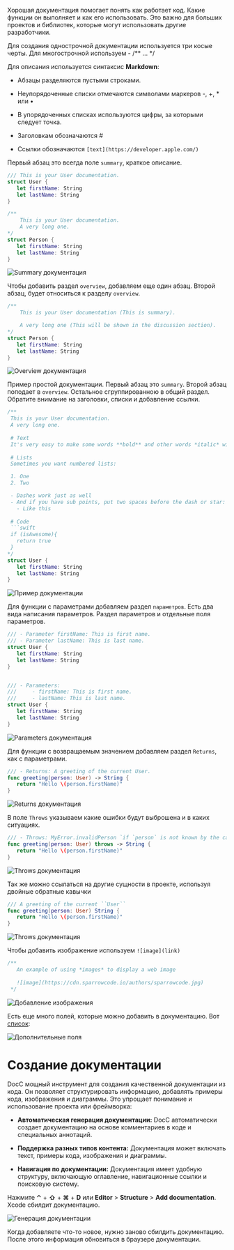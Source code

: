 Хорошая документация помогает понять как работает код. Какие функции он выполняет и как его использовать. Это важно для больших проектов и библиотек, которые могут использовать другие разработчики.

Для создания однострочной документации используется три косые черты. Для многострочной используем - /** ... */

Для описания используется синтаксис **Markdown**:

- Абзацы разделяются пустыми строками.

- Неупорядоченные списки отмечаются символами маркеров -, +, * или •

- В упорядоченных списках используются цифры, за которыми следует точка.

- Заголовкам обозначаются #

- Ссылки обозначаются `[text](https://developer.apple.com/)`

Первый абзац это всегда поле `summary`, краткое описание.

```swift
/// This is your User documentation.
struct User {
   let firstName: String
   let lastName: String
}

/**
    This is your User documentation.
    A very long one.
*/
struct Person {
   let firstName: String
   let lastName: String
}
```

![Summary документация](https://cdn.sparrowcode.io/tutorials/swift-documentation/summary.png)

Чтобы добавить раздел `overview`, добавляем еще один абзац. Второй абзац, будет относиться к разделу `overview`.

```swift
/**
    This is your User documentation (This is summary).

    A very long one (This will be shown in the discussion section).
*/
struct Person {
   let firstName: String
   let lastName: String
}
```

![Overview документация](https://cdn.sparrowcode.io/tutorials/swift-documentation/overview.png)

Пример простой документации. Первый абзац это `summary`. Второй абзац поподает в `overview`. Остальное сгруппированною в общий раздел. Обратите внимание на заголовки, списки и добавление ссылки.

```swift
/**
 This is your User documentation.
 A very long one.
 
 # Text
 It's very easy to make some words **bold** and other words *italic* with Markdown. You can even [link to Apple](https://developer.apple.com/)
 
 # Lists
 Sometimes you want numbered lists:

 1. One
 2. Two

 - Dashes work just as well
 - And if you have sub points, put two spaces before the dash or star:
   - Like this
 
 # Code
 ```swift
 if (isAwesome){
   return true
 }
*/
struct User {
   let firstName: String
   let lastName: String
}
```

![Пример документации](https://cdn.sparrowcode.io/tutorials/swift-documentation/example.png)

Для функции с параметрами добавляем раздел `параметров`. Есть два вида написания параметров. Раздел параметров и отдельные поля параметров.

```swift
/// - Parameter firstName: This is first name.
/// - Parameter lastName: This is last name.
struct User {
   let firstName: String
   let lastName: String
}


/// - Parameters:
///     - firstName: This is first name.
///     - lastName: This is last name.
struct User {
   let firstName: String
   let lastName: String
}
```

![Parameters документация](https://cdn.sparrowcode.io/tutorials/swift-documentation/parameters.png)

Для функции с возвращаемым значением добавляем раздел `Returns`, как с параметрами.

```swift
/// - Returns: A greeting of the current User.
func greeting(person: User) -> String {
   return "Hello \(person.firstName)"
}
```

![Returns документация](https://cdn.sparrowcode.io/tutorials/swift-documentation/returns.png)

В поле `Throws` указываем какие ошибки будут выброшена и в каких ситуациях.

```swift
/// - Throws: MyError.invalidPerson `if `person` is not known by the caller.
func greeting(person: User) throws -> String {
   return "Hello \(person.firstName)"
}
```

![Throws документация](https://cdn.sparrowcode.io/tutorials/swift-documentation/throws.png)

Так же можно ссылаться на другие сущности в проекте, используя двойные обратные кавычки

```swift
/// A greeting of the current ``User``
func greeting(person: User) String {
   return "Hello \(person.firstName)"
}
```

![Throws документация](https://cdn.sparrowcode.io/tutorials/swift-documentation/ref-entity.png)

Чтобы добавить изображение используем `![image](link)`

```swift
/**
   An example of using *images* to display a web image
 
   ![image](https://cdn.sparrowcode.io/authors/sparrowcode.jpg)
 */
```

![Добавление изображения](https://cdn.sparrowcode.io/tutorials/swift-documentation/image.png)

Есть еще много полей, которые можно добавить в документацию. Вот [список](https://developer.apple.com/library/archive/documentation/Xcode/Reference/xcode_markup_formatting_ref/Attention.html#//apple_ref/doc/uid/TP40016497-CH29-SW1):

![Дополнительные поля](https://cdn.sparrowcode.io/tutorials/swift-documentation/other-fields.png)

# Создание документации

DocC мощный инструмент для создания качественной документации из кода. Он позволяет структурировать информацию, добавлять примеры кода, изображения и диаграммы. Это упрощает понимание и использование проекта или фреймворка:

- **Автоматическая генерация документации:** DocC автоматически создает документацию на основе комментариев в коде и специальных аннотаций.

- **Поддержка разных типов контента:** Документация может включать текст, примеры кода, изображения и диаграммы.

- **Навигация по документации:** Документация имеет удобную структуру, включающую оглавление, навигационные ссылки и поисковую систему.

Нажмите **⌃** + **⇧** + **⌘** + **D** или **Editor** > **Structure** > **Add documentation**. Xcode сбилдит документацию.

![Генерация документации](https://cdn.sparrowcode.io/tutorials/swift-documentation/docc.png)

Когда добавляете что-то новое, нужно заново сбилдить документацию. После этого информация обновиться в браузере документации.